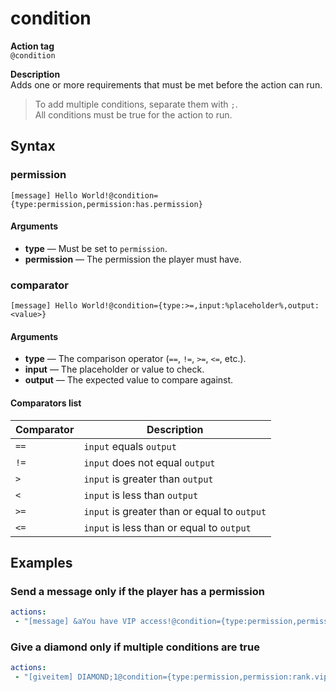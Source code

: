 # condition

**Action tag**  
`@condition`

**Description**
<br>Adds one or more requirements that must be met before the action can run.

> To add multiple conditions, separate them with `;`.  
> All conditions must be true for the action to run.

## Syntax

### permission
```
[message] Hello World!@condition={type:permission,permission:has.permission}
```
#### Arguments
- **type** — Must be set to `permission`.
- **permission** — The permission the player must have.

### comparator
```
[message] Hello World!@condition={type:>=,input:%placeholder%,output:<value>}
```
#### Arguments
- **type** — The comparison operator (`==`, `!=`, `>=`, `<=`, etc.).
- **input** — The placeholder or value to check.  
- **output** — The expected value to compare against.

#### Comparators list
| Comparator | Description                              |
| ---------- | ---------------------------------------- |
| `==`       | `input` equals `output`                      |
| `!=`       | `input` does not equal `output`              |
| `>`        | `input` is greater than `output`             |
| `<`        | `input` is less than `output`                |
| `>=`       | `input` is greater than or equal to `output` |
| `<=`       | `input` is less than or equal to `output`    |

## Examples

### Send a message only if the player has a permission
```yaml
actions:
 - "[message] &aYou have VIP access!@condition={type:permission,permission:rank.vip}"
```

### Give a diamond only if multiple conditions are true
```yaml
actions:
 - "[giveitem] DIAMOND;1@condition={type:permission,permission:rank.vip;type:>=,input:%smclevels_current_player-levels%,output:10}"
```









